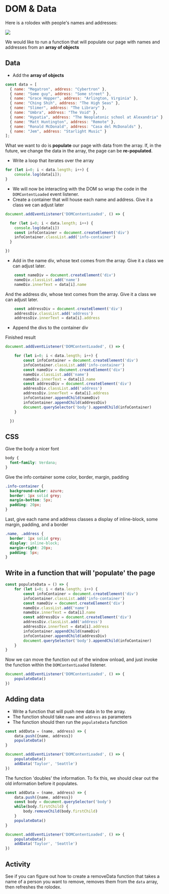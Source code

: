 # DOM & Data

Here is a rolodex with people's names and addresses:

![](https://i.imgur.com/TtermqB.png)

We would like to run a function that will populate our page with names and addresses from an **array of objects**

## Data

* Add the **array of objects**

```javascript
const data = [
  { name: "Megatron", address: "Cybertron" },
  { name: "Some guy", address: "Some street" },
  { name: "Grace Hopper", address: "Arlington, Virginia" },
  { name: "Ching Shih", address: "The High Seas" },
  { name: "Slimer", address: "The Library" },
  { name: "Umbra", address: "The Void" },
  { name: "Hypatia", address: "The Neoplatonic school at Alexandria" },
  { name: "Matt Huntington", address: "Remote" },
  { name: "Ronald McDonald", address: "Casa del McDonalds" },
  { name: "Jem", address: "Starlight Music" }
];
```

What we want to do is **populate** our page with data from the array. If, in the future, we change the data in the array, the page can be **re-populated**.

* Write a loop that iterates over the array

```javascript
for (let i=0; i < data.length; i++) {
    console.log(data[i]);
}
```

* We will now be interacting with the DOM so wrap the code in the `DOMContentLoaded` event listener.
* Create a container that will house each name and address. Give it a class we can adjust later

```javascript
document.addEventListener('DOMContentLoaded', () => {

  for (let i=0; i < data.length; i++) {
    console.log(data[i])
    const infoContainer = document.createElement('div')
    infoContainer.classList.add('info-container')
  }

})
```

* Add in the name div, whose text comes from the array. Give it a class we can adjust later.

```javascript
    const nameDiv = document.createElement('div')
    nameDiv.classList.add('name')
    nameDiv.innerText = data[i].name
```

And the address div, whose text comes from the array. Give it a class we can adjust later.

```javascript
    const addressDiv = document.createElement('div')
    addressDiv.classList.add('address')
    addressDiv.innerText = data[i].address
```

* Append the divs to the container div

Finished result

```javascript
document.addEventListener('DOMContentLoaded', () => {

    for (let i=0; i < data.length; i++) {
        const infoContainer = document.createElement('div')
        infoContainer.classList.add('info-container')
        const nameDiv = document.createElement('div')
        nameDiv.classList.add('name')
        nameDiv.innerText = data[i].name
        const addressDiv = document.createElement('div')
        addressDiv.classList.add('address')
        addressDiv.innerText = data[i].address
        infoContainer.appendChild(nameDiv)
        infoContainer.appendChild(addressDiv)
        document.querySelector('body').appendChild(infoContainer)
    }

  })
```

## CSS

Give the body a nicer font

```css
body {
  font-family: Verdana;
}
```

Give the info container some color, border, margin, padding

```css
.info-container {
  background-color: azure;
  border: 1px solid grey;
  margin-bottom: 5px;
  padding: 20px;
}
```

Last, give each name and address classes a display of inline-block, some margin, padding, and a border

```css
.name, .address {
  border: 1px solid grey;
  display: inline-block;
  margin-right: 20px;
  padding: 5px;
}
```

## Write in a function that will 'populate' the page

```javascript
const populateData = () => {
    for (let i=0; i < data.length; i++) {
        const infoContainer = document.createElement('div')
        infoContainer.classList.add('info-container')
        const nameDiv = document.createElement('div')
        nameDiv.classList.add('name')
        nameDiv.innerText = data[i].name
        const addressDiv = document.createElement('div')
        addressDiv.classList.add('address')
        addressDiv.innerText = data[i].address
        infoContainer.appendChild(nameDiv)
        infoContainer.appendChild(addressDiv)
        document.querySelector('body').appendChild(infoContainer)
    }
}
```

Now we can move the function out of the window onload, and just invoke the function within the `DOMContentLoaded` listener.

```javascript
document.addEventListener('DOMContentLoaded', () => {
    populateData()
})
```

## Adding data

* Write a function that will push new data in to the array.
* The function should take `name` and `address` as parameters
* The function should then run the `populateData` function

```javascript
const addData = (name, address) => {
    data.push({name, address})
    populateData()
}

document.addEventListener('DOMContentLoaded', () => {
    populateData()
    addData('Taylor', 'Seattle')
})
```

The function 'doubles' the information. To fix this, we should clear out the old information before it populates.

```javascript
const addData = (name, address) => {
    data.push({name, address})
    const body = document.querySelector('body')
    while(body.firstChild) {
        body.removeChild(body.firstChild)
    }
    populateData()
}

document.addEventListener('DOMContentLoaded', () => {
    populateData()
    addData('Taylor', 'Seattle')
})
```

## Activity

See if you can figure out how to create a removeData function that takes a name of a person you want to remove, removes them from the `data` array, then refreshes the rolodex.

